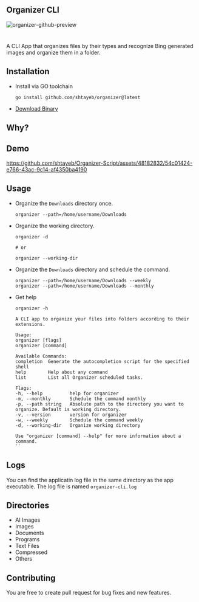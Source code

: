 ## Organizer CLI
![organizer-github-preview](https://github.com/shtayeb/Organizer-Script/assets/48182832/8bff8cee-c0de-45b4-ae17-9a76f2e9cd78)
#
A CLI App that organizes files by their types and recognize Bing generated images and organize them in a folder.

## Installation
- Install via GO toolchain
    ```shell
    go install github.com/shtayeb/organizer@latest
    ```
- [Download Binary](https://github.com/shtayeb/Organizer-Script/releases)

## Why?


## Demo
https://github.com/shtayeb/Organizer-Script/assets/48182832/54c01424-e766-43ac-9c14-af4350ba4190


## Usage
- Organize the `Downloads` directory once.
    ```shell
    organizer --path=/home/username/Downloads
    ```

- Organize the working directory.
    ```shell
    organizer -d

    # or

    organizer --working-dir
    ```

- Organize the `Downloads` directory and schedule the command.

    ```shell
    organizer --path=/home/username/Downloads --weekly
    organizer --path=/home/username/Downloads --monthly
    ```

- Get help
    ```shell
    organizer -h
    ```
    ```shell
    A CLI app to organize your files into folders according to their extensions.

    Usage:
    organizer [flags]
    organizer [command]

    Available Commands:
    completion  Generate the autocompletion script for the specified shell
    help        Help about any command
    list        List all Organizer scheduled tasks.

    Flags:
    -h, --help          help for organizer
    -m, --monthly       Schedule the command monthly
    -p, --path string   Absolute path to the directory you want to organize. Default is working directory.
    -v, --version       version for organizer
    -w, --weekly        Schedule the command weekly
    -d, --working-dir   Organize working directory

    Use "organizer [command] --help" for more information about a command.
    ``

## Logs
You can find the applicatin log file in the same directory as the app executable.
The log file is named `organizer-cli.log`

## Directories
- AI Images
- Images
- Documents
- Programs
- Text Files
- Compressed
- Others

## Contributing
You are free to create pull request for bug fixes and new features.
